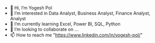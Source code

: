- 👋 Hi, I’m Yogesh Pol
- 👀 I’m interested in Data Analyst, Business Analyst, Finance Analyst, Analyst
- 🌱 I’m currently learning Excel, Power BI, SQL, Python
- 💞️ I’m looking to collaborate on ...
- 📫 How to reach me "https://www.linkedin.com/in/yogesh-pol/"

<!---
yogi23pol/yogi23pol is a ✨ special ✨ repository because its `README.md` (this file) appears on your GitHub profile.
You can click the Preview link to take a look at your changes.
--->
